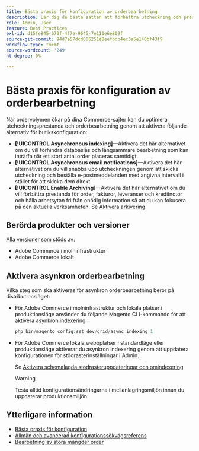 ```yaml
---
title: Bästa praxis för konfiguration av orderbearbetning
description: Lär dig de bästa sätten att förbättra utcheckning och prestanda för orderbearbetning.
role: Admin, User
feature: Best Practices
exl-id: d15fe845-670f-4f7e-9645-7e111e6e809f
source-git-commit: 94d7a57dcd006251e8eefbdb4ec3a5e140bf43f9
workflow-type: tm+mt
source-wordcount: '249'
ht-degree: 0%

---
```


# Bästa praxis för konfiguration av orderbearbetning

När ordervolymen ökar på dina Commerce-sajter kan du optimera utcheckningsprestanda och orderbearbetning genom att aktivera följande alternativ för butikskonfiguration:

- **[!UICONTROL Asynchronous indexing]**—Aktivera det här alternativet om du vill förhindra databaslås och långsammare bearbetning som kan inträffa när ett stort antal order placeras samtidigt.
- **[!UICONTROL Asynchronous email notifications]**—Aktivera det här alternativet om du vill snabba upp utcheckningen genom att skicka utcheckning och beställa e-postmeddelanden med angivna intervall i stället för att skicka dem direkt.
- **[!UICONTROL Enable Archiving]**—Aktivera det här alternativet om du vill förbättra prestanda för order, fakturor, leveranser och kreditnotor och hålla arbetsytan fri från onödig information så att du kan fokusera på den aktuella verksamheten. Se [Aktivera arkivering](https://docs.magento.com/user-guide/sales/order-archive.html#to-enable-archiving).

## Berörda produkter och versioner

[Alla versioner som stöds](../../../release/versions.md) av:

- Adobe Commerce i molninfrastruktur
- Adobe Commerce lokalt

## Aktivera asynkron orderbearbetning

Vilka steg som ska aktiveras för asynkron orderbearbetning beror på distributionsläget:

- För Adobe Commerce i molninfrastruktur och lokala platser i produktionsläge använder du följande Magento CLI-kommando för att aktivera asynkron indexering:

  ```php
  php bin/magento config:set dev/grid/async_indexing 1
  ```

- För Adobe Commerce lokala webbplatser i standardläge eller produktionsläge aktiverar du asynkron indexering genom att uppdatera konfigurationen för stödrasterinställningar i Admin.

  Se [Aktivera schemalagda stödrasteruppdateringar och omindexering](https://experienceleague.adobe.com/docs/commerce-admin/stores-sales/order-management/orders/order-scheduled-operations.html#enable-scheduled-grid-updates-and-reindexing)

  >[!WARNING]
  >
  >Testa alltid konfigurationsändringarna i mellanlagringsmiljön innan du uppdaterar produktionsmiljön.

## Ytterligare information

- [Bästa praxis för konfiguration](../../../performance/configuration.md)
- [Allmän och avancerad konfigurationssökvägsreferens](../../../configuration/reference/config-reference-general.md)
- [Bearbetning av stora mängder order](../../../performance/high-throughput-order-processing.md)
